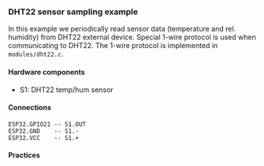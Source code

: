 ### DHT22 sensor sampling example

In this example we periodically read sensor data (temperature and rel. humidity)
from DHT22 external device.
Special 1-wire protocol is used when communicating to DHT22.
The 1-wire protocol is implemented in `modules/dht22.c`.

#### Hardware components

* S1: DHT22 temp/hum sensor

#### Connections

```
ESP32.GPIO21 -- S1.OUT
ESP32.GND    -- S1.-
ESP32.VCC    -- S1.+
```

#### Practices

